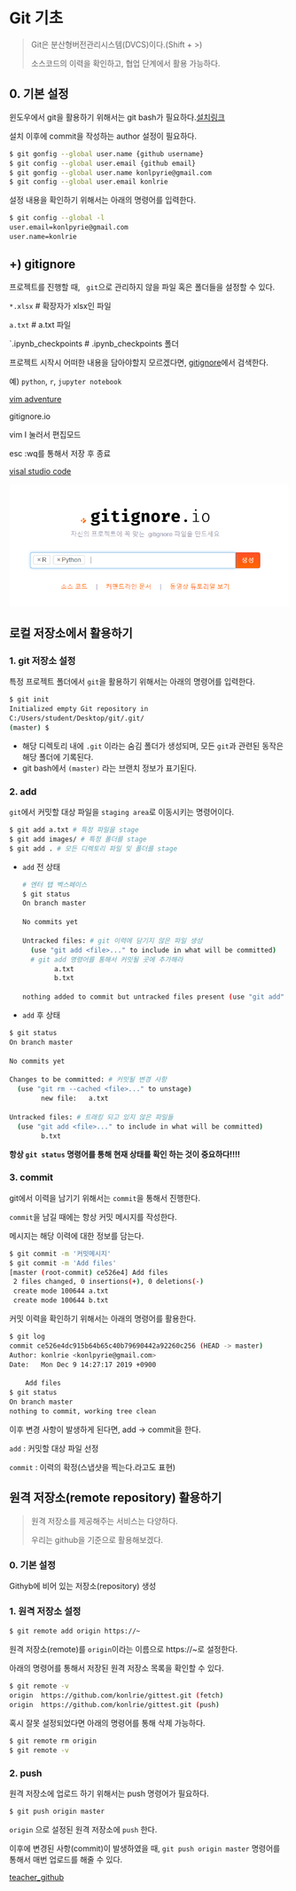 # Git 기초

> Git은 분산형버전관리시스템(DVCS)이다.(Shift + >)
>
> 소스코드의 이력을 확인하고, 협업 단계에서 활용 가능하다.

## 0. 기본 설정

윈도우에서 git을 활용하기 위해서는 git bash가 필요하다.[설치링크](https://gitforwindows.org/)

설치 이후에 commit을 작성하는 author 설정이 필요하다.

```bash
$ git gonfig --global user.name {github username}
$ git config --global user.email {github email}
$ git gonfig --global user.name konlpyrie@gmail.com
$ git config --global user.email konlrie
```

설정 내용을 확인하기 위해서는 아래의 명령어를 입력한다.

```bash
$ git config --global -l
user.email=konlpyrie@gmail.com
user.name=konlrie
```



## +) gitignore

프로젝트를 진행할 때, ` git`으로 관리하지 않을 파일 혹은 폴더들을 설정할 수 있다.

`*.xlsx`						# 확장자가 xlsx인 파일

`a.txt`						  # a.txt 파일

`.ipynb_checkpoints     # .ipynb_checkpoints 폴더

프로젝트 시작시 어떠한 내용을 담아야할지 모르겠다면, [gitignore](http://gitignore.io/)에서 검색한다.

예) `python`, `r`, `jupyter notebook`

[vim adventure](https://vim-adventures.com/)

gitignore.io

vim I 눌러서 편집모드

esc :wq를 통해서 저장 후 종료

[visal studio code](https://code.visualstudio.com/)

![image-20191209152414058](images/image-20191209152414058.png)



## 로컬 저장소에서 활용하기

### 1. git 저장소 설정

특정 프로젝트 폴더에서 `git`을 활용하기 위해서는 아래의 명령어를 입력한다.

```bash
$ git init
Initialized empty Git repository in
C:/Users/student/Desktop/git/.git/
(master) $
```

* 해당 디렉토리 내에 `.git` 이라는 숨김 폴더가 생성되며, 모든 `git`과 관련된 동작은 해당 폴더에 기록된다.
* git bash에서 `(master)` 라는 브랜치 정보가 표기된다.

### 2. add

`git`에서 커밋할 대상 파일을 `staging area`로 이동시키는 명령어이다.

```bash
$ git add a.txt # 특정 파일을 stage
$ git add images/ # 특정 폴더를 stage
$ git add . # 모든 디렉토리 파일 및 폴더를 stage
```

* `add` 전 상태

  ```bash
  # 엔터 탭 벡스페이스
  $ git status
  On branch master
  
  No commits yet
  
  Untracked files: # git 이력에 담기지 않은 파일 생성
    (use "git add <file>..." to include in what will be committed)
    # git add 명령어를 통해서 커밋될 곳에 추가해라
          a.txt
          b.txt
  
  nothing added to commit but untracked files present (use "git add" to track)
  
  ```

  

* `add` 후 상태

```bash
$ git status
On branch master

No commits yet

Changes to be committed: # 커밋될 변경 사항
  (use "git rm --cached <file>..." to unstage)
        new file:   a.txt

Untracked files: # 트래킹 되고 있지 않은 파일들
  (use "git add <file>..." to include in what will be committed)
        b.txt

```



**항상 `git status` 명령어를 통해 현재 상태를 확인 하는 것이 중요하다!!!!**

### 3. commit

git에서 이력을 남기기 위해서는 `commit`을 통해서 진행한다.

`commit`을 남길 때에는 항상 커밋 메시지를 작성한다.

메시지는 해당 이력에 대한 정보를 담는다.

```bash
$ git commit -m '커밋메시지'
$ git commit -m 'Add files'
[master (root-commit) ce526e4] Add files
 2 files changed, 0 insertions(+), 0 deletions(-)
 create mode 100644 a.txt
 create mode 100644 b.txt

```

커밋 이력을 확인하기 위해서는 아래의 명령어를 활용한다.

```bash
$ git log
commit ce526e4dc915b64b65c40b79690442a92260c256 (HEAD -> master)
Author: konlrie <konlpyrie@gmail.com>
Date:   Mon Dec 9 14:27:17 2019 +0900

    Add files
$ git status
On branch master
nothing to commit, working tree clean

```

이후 변경 사항이 발생하게 된다면, add -> commit을 한다.

`add` : 커밋할 대상 파일 선정

`commit` : 이력의 확정(스냅샷을 찍는다.라고도 표현)

## 원격 저장소(remote repository) 활용하기

> 원격 저장소를 제공해주는 서비스는 다양하다.
>
> 우리는 github을 기준으로 활용해보겠다.

### 0. 기본 설정

Githyb에 비어 있는 저장소(repository) 생성

### 1. 원격 저장소 설정

```bash
$ git remote add origin https://~
```

원격 저장소(remote)를 `origin`이라는 이름으로 https://~로 설정한다.

아래의 명령어를 통해서 저장된 원격 저장소 목록을 확인할 수 있다.

```bash
$ git remote -v
origin  https://github.com/konlrie/gittest.git (fetch)
origin  https://github.com/konlrie/gittest.git (push)
```

혹시 잘못 설정되었다면 아래의 명령어를 통해 삭제 가능하다.

```bash
$ git remote rm origin
$ git remote -v
```

### 2. push

원격 저장소에 업로드 하기 위해서는 push 명령어가 필요하다.

```bash
$ git push origin master
```

`origin` 으로 설정된 원격 저장소에 `push` 한다.

이후에 변경된 사항(commit)이 발생하였을 때, `git push origin master` 명령어를 통해서 매번 업로드를 해줄 수 있다.



[teacher_github](https://github.com/edutak/TIL)







